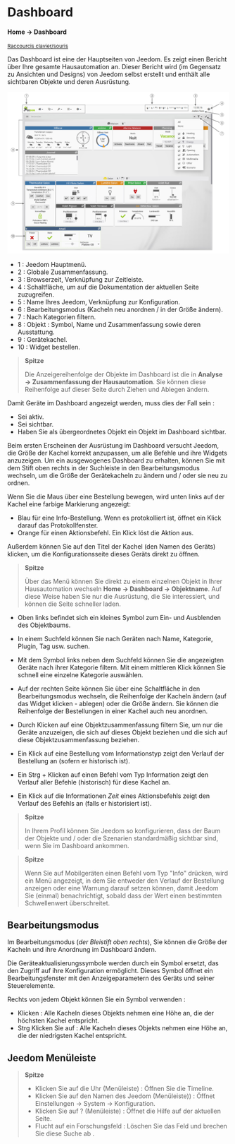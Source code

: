 # Dashboard
**Home → Dashboard**

<small>[Raccourcis clavier/souris](shortcuts.md)</small>

Das Dashboard ist eine der Hauptseiten von Jeedom. Es zeigt einen Bericht über Ihre gesamte Hausautomation an.
Dieser Bericht wird (im Gegensatz zu Ansichten und Designs) von Jeedom selbst erstellt und enthält alle sichtbaren Objekte und deren Ausrüstung.

![Armaturenbrett](./images/doc-dashboard-legends.png)

- 1 : Jeedom Hauptmenü.
- 2 : Globale Zusammenfassung.
- 3 : Browserzeit, Verknüpfung zur Zeitleiste.
- 4 : Schaltfläche, um auf die Dokumentation der aktuellen Seite zuzugreifen.
- 5 : Name Ihres Jeedom, Verknüpfung zur Konfiguration.
- 6 : Bearbeitungsmodus (Kacheln neu anordnen / in der Größe ändern).
- 7 : Nach Kategorien filtern.
- 8 : Objekt : Symbol, Name und Zusammenfassung sowie deren Ausstattung.
- 9 : Gerätekachel.
- 10 : Widget bestellen.

> **Spitze**
>
> Die Anzeigereihenfolge der Objekte im Dashboard ist die in **Analyse → Zusammenfassung der Hausautomation**. Sie können diese Reihenfolge auf dieser Seite durch Ziehen und Ablegen ändern.

Damit Geräte im Dashboard angezeigt werden, muss dies der Fall sein :
- Sei aktiv.
- Sei sichtbar.
- Haben Sie als übergeordnetes Objekt ein Objekt im Dashboard sichtbar.

Beim ersten Erscheinen der Ausrüstung im Dashboard versucht Jeedom, die Größe der Kachel korrekt anzupassen, um alle Befehle und ihre Widgets anzuzeigen.
Um ein ausgewogenes Dashboard zu erhalten, können Sie mit dem Stift oben rechts in der Suchleiste in den Bearbeitungsmodus wechseln, um die Größe der Gerätekacheln zu ändern und / oder sie neu zu ordnen.

Wenn Sie die Maus über eine Bestellung bewegen, wird unten links auf der Kachel eine farbige Markierung angezeigt:
- Blau für eine Info-Bestellung. Wenn es protokolliert ist, öffnet ein Klick darauf das Protokollfenster.
- Orange für einen Aktionsbefehl. Ein Klick löst die Aktion aus.

Außerdem können Sie auf den Titel der Kachel (den Namen des Geräts) klicken, um die Konfigurationsseite dieses Geräts direkt zu öffnen.

> **Spitze**
>
> Über das Menü können Sie direkt zu einem einzelnen Objekt in Ihrer Hausautomation wechseln **Home → Dashboard → Objektname**.
> Auf diese Weise haben Sie nur die Ausrüstung, die Sie interessiert, und können die Seite schneller laden.

- Oben links befindet sich ein kleines Symbol zum Ein- und Ausblenden des Objektbaums.
- In einem Suchfeld können Sie nach Geräten nach Name, Kategorie, Plugin, Tag usw. suchen.
- Mit dem Symbol links neben dem Suchfeld können Sie die angezeigten Geräte nach ihrer Kategorie filtern. Mit einem mittleren Klick können Sie schnell eine einzelne Kategorie auswählen.
- Auf der rechten Seite können Sie über eine Schaltfläche in den Bearbeitungsmodus wechseln, die Reihenfolge der Kacheln ändern (auf das Widget klicken - ablegen) oder die Größe ändern. Sie können die Reihenfolge der Bestellungen in einer Kachel auch neu anordnen.

- Durch Klicken auf eine Objektzusammenfassung filtern Sie, um nur die Geräte anzuzeigen, die sich auf dieses Objekt beziehen und die sich auf diese Objektzusammenfassung beziehen.

- Ein Klick auf eine Bestellung vom Informationstyp zeigt den Verlauf der Bestellung an (sofern er historisch ist).
- Ein Strg + Klicken auf einen Befehl vom Typ Information zeigt den Verlauf aller Befehle (historisch) für diese Kachel an.
- Ein Klick auf die Informationen *Zeit* eines Aktionsbefehls zeigt den Verlauf des Befehls an (falls er historisiert ist).

> **Spitze**
>
> In Ihrem Profil können Sie Jeedom so konfigurieren, dass der Baum der Objekte und / oder die Szenarien standardmäßig sichtbar sind, wenn Sie im Dashboard ankommen.

> **Spitze**
>
> Wenn Sie auf Mobilgeräten einen Befehl vom Typ &quot;Info&quot; drücken, wird ein Menü angezeigt, in dem Sie entweder den Verlauf der Bestellung anzeigen oder eine Warnung darauf setzen können, damit Jeedom Sie (einmal) benachrichtigt, sobald dass der Wert einen bestimmten Schwellenwert überschreitet.


## Bearbeitungsmodus

Im Bearbeitungsmodus (*der Bleistift oben rechts*), Sie können die Größe der Kacheln und ihre Anordnung im Dashboard ändern.

Die Geräteaktualisierungssymbole werden durch ein Symbol ersetzt, das den Zugriff auf ihre Konfiguration ermöglicht. Dieses Symbol öffnet ein Bearbeitungsfenster mit den Anzeigeparametern des Geräts und seiner Steuerelemente.

Rechts von jedem Objekt können Sie ein Symbol verwenden :

- Klicken : Alle Kacheln dieses Objekts nehmen eine Höhe an, die der höchsten Kachel entspricht.
- Strg Klicken Sie auf : Alle Kacheln dieses Objekts nehmen eine Höhe an, die der niedrigsten Kachel entspricht.

## Jeedom Menüleiste

> **Spitze**
>
> - Klicken Sie auf die Uhr (Menüleiste) : Öffnen Sie die Timeline.
> - Klicken Sie auf den Namen des Jeedom (Menüleiste)) : Öffnet Einstellungen → System → Konfiguration.
> - Klicken Sie auf ? (Menüleiste) : Öffnet die Hilfe auf der aktuellen Seite.
> - Flucht auf ein Forschungsfeld : Löschen Sie das Feld und brechen Sie diese Suche ab .
